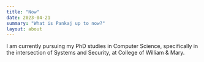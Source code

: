 ```yaml
---
title: "Now"
date: 2023-04-21
summary: "What is Pankaj up to now?"
layout: about
---
```


I am currently pursuing my PhD studies in Computer Science, specifically in the intersection of Systems and Security, at College of William & Mary. 
